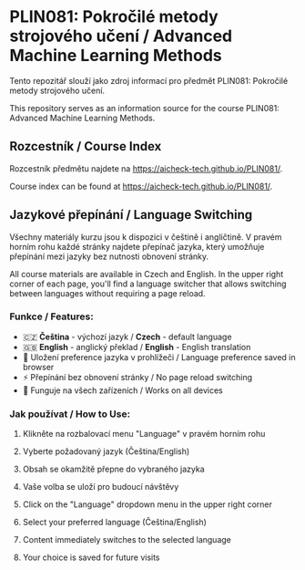 # PLIN081: Pokročilé metody strojového učení / Advanced Machine Learning Methods

Tento repozitář slouží jako zdroj informací pro předmět PLIN081: Pokročilé metody strojového učení.

This repository serves as an information source for the course PLIN081: Advanced Machine Learning Methods.

## Rozcestník / Course Index

Rozcestník předmětu najdete na https://aicheck-tech.github.io/PLIN081/.

Course index can be found at https://aicheck-tech.github.io/PLIN081/.

## Jazykové přepínání / Language Switching

Všechny materiály kurzu jsou k dispozici v češtině i angličtině. V pravém horním rohu každé stránky najdete přepínač jazyka, který umožňuje přepínání mezi jazyky bez nutnosti obnovení stránky.

All course materials are available in Czech and English. In the upper right corner of each page, you'll find a language switcher that allows switching between languages without requiring a page reload.

### Funkce / Features:
- 🇨🇿 **Čeština** - výchozí jazyk / **Czech** - default language
- 🇬🇧 **English** - anglický překlad / **English** - English translation  
- 💾 Uložení preference jazyka v prohlížeči / Language preference saved in browser
- ⚡ Přepínání bez obnovení stránky / No page reload switching
- 📱 Funguje na všech zařízeních / Works on all devices

### Jak používat / How to Use:
1. Klikněte na rozbalovací menu "Language" v pravém horním rohu
2. Vyberte požadovaný jazyk (Čeština/English)
3. Obsah se okamžitě přepne do vybraného jazyka
4. Vaše volba se uloží pro budoucí návštěvy

1. Click on the "Language" dropdown menu in the upper right corner
2. Select your preferred language (Čeština/English)  
3. Content immediately switches to the selected language
4. Your choice is saved for future visits